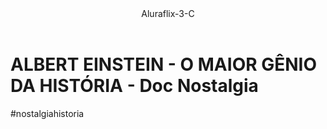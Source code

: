 <header>Aluraflix-3-C</header>

<h1>ALBERT EINSTEIN - O MAIOR GÊNIO DA HISTÓRIA - Doc Nostalgia</h1>

<p>#nostalgiahistoria</p>
